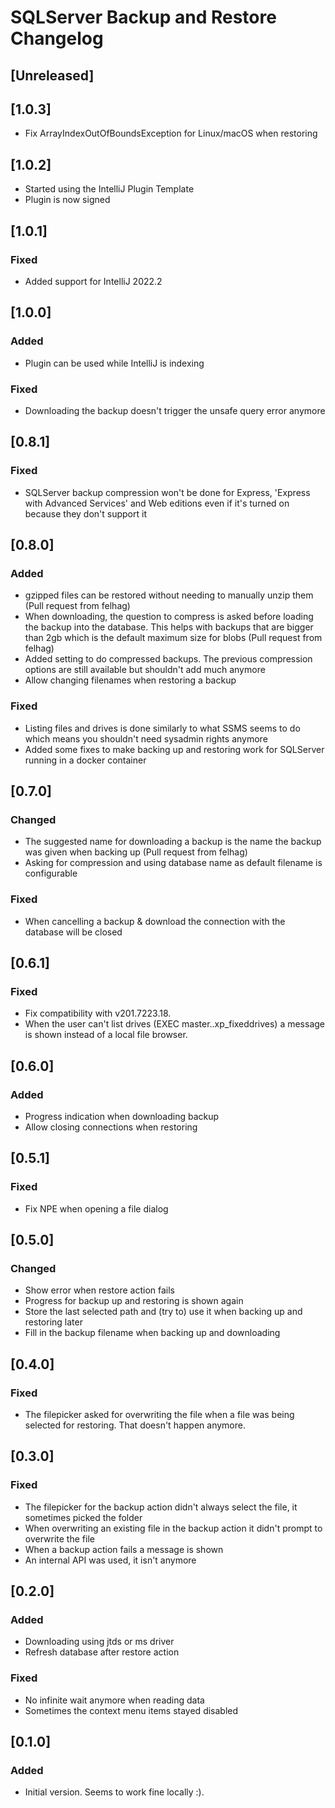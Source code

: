 # SQLServer Backup and Restore Changelog

## [Unreleased]

## [1.0.3]
- Fix ArrayIndexOutOfBoundsException for Linux/macOS when restoring

## [1.0.2]
- Started using the IntelliJ Plugin Template
- Plugin is now signed

## [1.0.1]
### Fixed
- Added support for IntelliJ 2022.2

## [1.0.0]
### Added
- Plugin can be used while IntelliJ is indexing


### Fixed
- Downloading the backup doesn't trigger the unsafe query error anymore

## [0.8.1]
### Fixed
- SQLServer backup compression won't be done for Express, 'Express with Advanced Services' and Web editions even if it's turned on because they don't support it

## [0.8.0]
### Added
- gzipped files can be restored without needing to manually unzip them (Pull request from felhag)
- When downloading, the question to compress is asked before loading the backup into the database. This helps with backups that are bigger than 2gb which is the default maximum size for blobs (Pull request from felhag)
- Added setting to do compressed backups. The previous compression options are still available but shouldn't add much anymore
- Allow changing filenames when restoring a backup


### Fixed
- Listing files and drives is done similarly to what SSMS seems to do which means you shouldn't need sysadmin rights anymore
- Added some fixes to make backing up and restoring work for SQLServer running in a docker container

## [0.7.0]
### Changed
- The suggested name for downloading a backup is the name the backup was given when backing up (Pull request from felhag)
- Asking for compression and using database name as default filename is configurable


### Fixed
- When cancelling a backup & download the connection with the database will be closed

## [0.6.1]
### Fixed
- Fix compatibility with v201.7223.18.
- When the user can't list drives (EXEC master..xp_fixeddrives) a message is shown instead of a local file browser.

## [0.6.0]
### Added
- Progress indication when downloading backup
- Allow closing connections when restoring

## [0.5.1]
### Fixed
- Fix NPE when opening a file dialog

## [0.5.0]
### Changed
- Show error when restore action fails
- Progress for backup up and restoring is shown again
- Store the last selected path and (try to) use it when backing up and restoring later
- Fill in the backup filename when backing up and downloading

## [0.4.0]
### Fixed
- The filepicker asked for overwriting the file when a file was being selected for restoring. That doesn't happen anymore.

## [0.3.0]
### Fixed
- The filepicker for the backup action didn't always select the file, it sometimes picked the folder
- When overwriting an existing file in the backup action it didn't prompt to overwrite the file
- When a backup action fails a message is shown
- An internal API was used, it isn't anymore

## [0.2.0]
### Added
- Downloading using jtds or ms driver
- Refresh database after restore action


### Fixed
- No infinite wait anymore when reading data
- Sometimes the context menu items stayed disabled

## [0.1.0]
### Added
- Initial version. Seems to work fine locally :).
